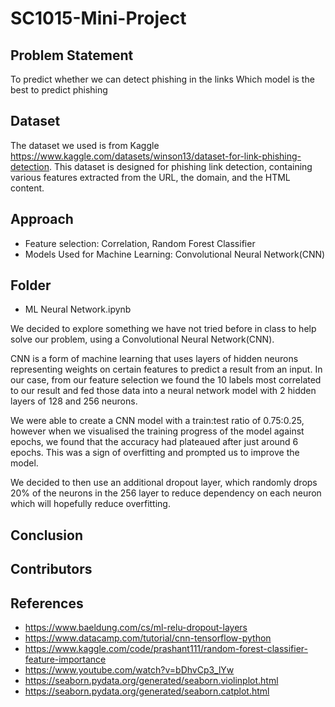 # SC1015-Mini-Project
## Problem Statement
To predict whether we can detect phishing in the links
  Which model is the best to predict phishing

## Dataset
The dataset we used is from Kaggle https://www.kaggle.com/datasets/winson13/dataset-for-link-phishing-detection. This dataset is designed for phishing link detection, containing various features extracted from the URL, the domain, and the  HTML content. 
## Approach
- Feature selection: Correlation, Random Forest Classifier
- Models Used for Machine Learning: Convolutional Neural Network(CNN)
## Folder
- ML Neural Network.ipynb

We decided to explore something we have not tried before in class to help solve our problem, using a Convolutional Neural Network(CNN).

CNN is a form of machine learning that uses layers of hidden neurons representing weights on certain features to predict a result from an input. In our case, from our feature selection we found the 10 labels most correlated to our result and fed those data into a neural network model with 2 hidden layers of 128 and 256 neurons.

We were able to create a CNN model with a train:test ratio of 0.75:0.25, however when we visualised the training progress of the model against epochs, we found that the accuracy had plateaued after just around 6 epochs. This was a sign of overfitting and prompted us to improve the model.

We decided to then use an additional dropout layer, which randomly drops 20% of the neurons in the 256 layer to reduce dependency on each neuron which will hopefully reduce overfitting.
## Conclusion
## Contributors
## References
- https://www.baeldung.com/cs/ml-relu-dropout-layers
- https://www.datacamp.com/tutorial/cnn-tensorflow-python
- https://www.kaggle.com/code/prashant111/random-forest-classifier-feature-importance
- https://www.youtube.com/watch?v=bDhvCp3_lYw
- https://seaborn.pydata.org/generated/seaborn.violinplot.html
- https://seaborn.pydata.org/generated/seaborn.catplot.html

